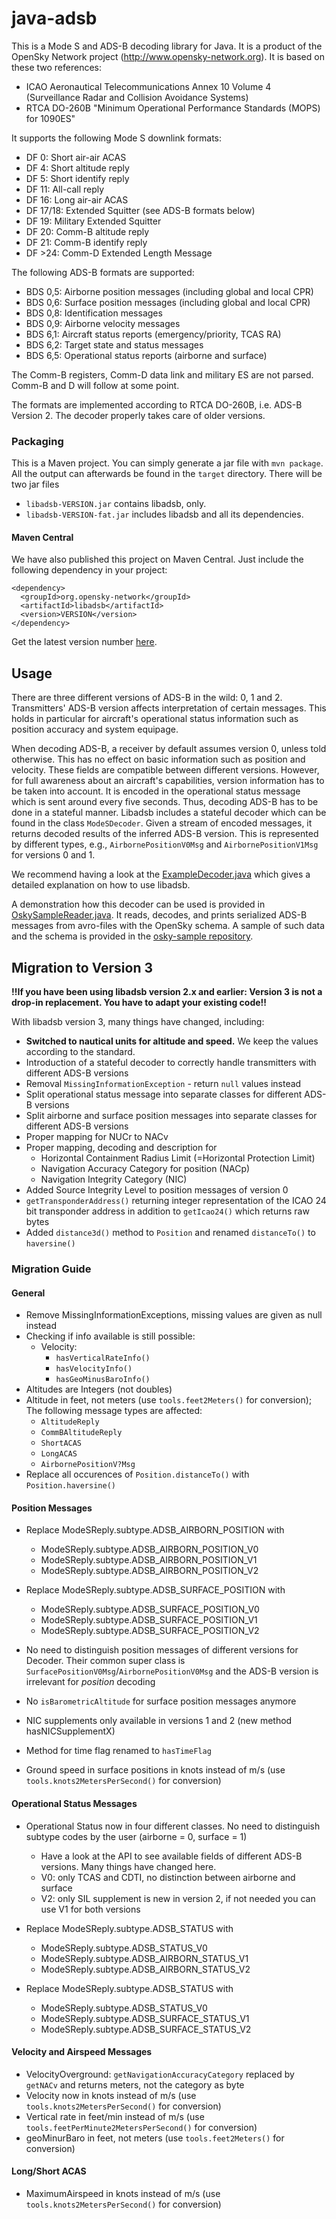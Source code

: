 java-adsb
=========

This is a Mode S and ADS-B decoding library for Java. It is a product of the OpenSky Network project (http://www.opensky-network.org). It is based on these two references:
* ICAO Aeronautical Telecommunications Annex 10 Volume 4 (Surveillance Radar and Collision Avoidance Systems)
* RTCA DO-260B "Minimum Operational Performance Standards (MOPS) for 1090ES"

It supports the following Mode S downlink formats:
* DF 0: Short air-air ACAS
* DF 4: Short altitude reply
* DF 5: Short identify reply
* DF 11: All-call reply
* DF 16: Long air-air ACAS
* DF 17/18: Extended Squitter (see ADS-B formats below)
* DF 19: Military Extended Squitter
* DF 20: Comm-B altitude reply
* DF 21: Comm-B identify reply
* DF >24: Comm-D Extended Length Message

The following ADS-B formats are supported:
* BDS 0,5: Airborne position messages (including global and local CPR)
* BDS 0,6: Surface position messages (including global and local CPR)
* BDS 0,8: Identification messages
* BDS 0,9: Airborne velocity messages
* BDS 6,1: Aircraft status reports (emergency/priority, TCAS RA)
* BDS 6,2: Target state and status messages
* BDS 6,5: Operational status reports (airborne and surface)

The Comm-B registers, Comm-D data link and military ES are not parsed. Comm-B and D will follow at some point.

The formats are implemented according to RTCA DO-260B, i.e. ADS-B Version 2. The decoder properly takes care of older versions.

### Packaging

This is a Maven project. You can simply generate a jar file with `mvn package`.
All the output can afterwards be found in the `target` directory. There will
be two jar files

* `libadsb-VERSION.jar` contains libadsb, only.
* `libadsb-VERSION-fat.jar` includes libadsb and all its dependencies.

#### Maven Central

We have also published this project on Maven Central. Just include the following dependency in your project:

```
<dependency>
  <groupId>org.opensky-network</groupId>
  <artifactId>libadsb</artifactId>
  <version>VERSION</version>
</dependency>
```

Get the latest version number [here](https://mvnrepository.com/artifact/org.opensky-network/libadsb).

## Usage

There are three different versions of ADS-B in the wild: 0, 1 and 2.
Transmitters' ADS-B version affects interpretation of certain messages. This holds in particular for aircraft's 
operational status information such as position accuracy and system equipage.

When decoding ADS-B, a receiver by default assumes version 0, unless told otherwise. This has no effect on basic 
information such as position and velocity. These fields are compatible between different versions. However, for full
awareness about an aircraft's capabilities, version information has to be taken into account. It is encoded in the
operational status message which is sent around every five seconds. Thus, decoding ADS-B has to be done in a stateful 
manner. Libadsb includes a stateful decoder which can be found in the class `ModeSDecoder`. Given a stream of encoded
messages, it returns decoded results of the inferred ADS-B version. This is represented by different types, e.g.,
`AirbornePositionV0Msg` and `AirbornePositionV1Msg` for versions 0 and 1. 

We recommend having a look at the [ExampleDecoder.java](src/main/java/org/opensky/example/ExampleDecoder.java) which
gives a detailed explanation on how to use libadsb.

A demonstration how this decoder can be used is provided in [OskySampleReader.java](https://github.com/openskynetwork/osky-sample/blob/master/src/main/java/org/opensky/tools/OskySampleReader.java). It reads, decodes, and prints serialized
ADS-B messages from avro-files with the OpenSky schema. A sample of such data and the schema is provided in the
[osky-sample repository](https://github.com/openskynetwork/osky-sample).


## Migration to Version 3

**!!If you have been using libadsb version 2.x and earlier: Version 3 is not a drop-in replacement. You have to adapt your existing code!!**

With libadsb version 3, many things have changed, including:
* **Switched to nautical units for altitude and speed.** We keep the values according to the standard.
* Introduction of a stateful decoder to correctly handle transmitters with different ADS-B versions
* Removal `MissingInformationException` - return `null` values instead
* Split operational status message into separate classes for different ADS-B versions
* Split airborne and surface position messages into separate classes for different ADS-B versions
* Proper mapping for NUCr to NACv
* Proper mapping, decoding and description for
  * Horizontal Containment Radius Limit (=Horizontal Protection Limit)
  * Navigation Accuracy Category for position (NACp)
  * Navigation Integrity Category (NIC)
* Added Source Integrity Level to position messages of version 0
* `getTransponderAddress()` returning integer representation of the ICAO 24 bit
  transponder address in addition to `getIcao24()` which returns raw bytes
* Added `distance3d()` method to `Position` and renamed `distanceTo()` to `haversine()`


### Migration Guide

#### General

* Remove MissingInformationExceptions, missing values are given as null instead
* Checking if info available is still possible:
    * Velocity:
      * `hasVerticalRateInfo()`
      * `hasVelocityInfo()`
      * `hasGeoMinusBaroInfo()`
* Altitudes are Integers (not doubles)
* Altitude in feet, not meters (use `tools.feet2Meters()` for conversion);
  The following message types are affected:
  * `AltitudeReply`
  * `CommBAltitudeReply`
  * `ShortACAS`
  * `LongACAS`
  * `AirbornePositionV?Msg`
* Replace all occurences of `Position.distanceTo()` with `Position.haversine()`

#### Position Messages

* Replace ModeSReply.subtype.ADSB_AIRBORN_POSITION with
  * ModeSReply.subtype.ADSB_AIRBORN_POSITION_V0
  * ModeSReply.subtype.ADSB_AIRBORN_POSITION_V1
  * ModeSReply.subtype.ADSB_AIRBORN_POSITION_V2

* Replace ModeSReply.subtype.ADSB_SURFACE_POSITION with
  * ModeSReply.subtype.ADSB_SURFACE_POSITION_V0
  * ModeSReply.subtype.ADSB_SURFACE_POSITION_V1
  * ModeSReply.subtype.ADSB_SURFACE_POSITION_V2

* No need to distinguish position messages of different versions for Decoder.
  Their common super class is `SurfacePositionV0Msg`/`AirbornePositionV0Msg` and
  the ADS-B version is irrelevant for *position* decoding

* No `isBarometricAltitude` for surface position messages anymore

* NIC supplements only available in versions 1 and 2 (new method hasNICSupplementX)
* Method for time flag renamed to `hasTimeFlag`
* Ground speed in surface positions in knots instead of m/s (use `tools.knots2MetersPerSecond()` for conversion)

#### Operational Status Messages

* Operational Status now in four different classes. No need to distinguish
  subtype codes by the user (airborne = 0, surface = 1)
  * Have a look at the API to see available fields of different ADS-B versions. Many things have changed here.
  * V0: only TCAS and CDTI, no distinction between airborne and surface
  * V2: only SIL supplement is new in version 2, if not needed you can use V1
    for both versions

* Replace ModeSReply.subtype.ADSB_STATUS with
  * ModeSReply.subtype.ADSB_STATUS_V0
  * ModeSReply.subtype.ADSB_AIRBORN_STATUS_V1
  * ModeSReply.subtype.ADSB_AIRBORN_STATUS_V2

* Replace ModeSReply.subtype.ADSB_STATUS with
  * ModeSReply.subtype.ADSB_STATUS_V0
  * ModeSReply.subtype.ADSB_SURFACE_STATUS_V1
  * ModeSReply.subtype.ADSB_SURFACE_STATUS_V2

#### Velocity and Airspeed Messages

* VelocityOverground: `getNavigationAccuracyCategory` replaced by `getNACv` and returns meters,
  not the category as byte
* Velocity now in knots instead of m/s (use `tools.knots2MetersPerSecond()` for conversion)
* Vertical rate in feet/min instead of m/s (use `tools.feetPerMinute2MetersPerSecond()` for conversion)
* geoMinurBaro in feet, not meters (use `tools.feet2Meters()` for conversion)


#### Long/Short ACAS

* MaximumAirspeed in knots instead of m/s (use `tools.knots2MetersPerSecond()` for conversion)

